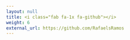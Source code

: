 ```yaml
---
layout: null
title: <i class="fab fa-1x fa-github"></i>
weight: 6
external_url: https://github.com/RafaelsRamos
---
```

